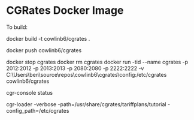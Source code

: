 # CGRates Docker Image

To build:

docker build -t cowlinb6/cgrates .

docker push cowlinb6/cgrates

docker stop cgrates
docker rm cgrates
docker run -tid --name cgrates -p 2012:2012 -p 2013:2013 -p 2080:2080 -p 2222:2222 -v C:\Users\ben\source\repos\cowlinb6\cgrates\config:/etc/cgrates cowlinb6/cgrates

cgr-console status

cgr-loader -verbose -path=/usr/share/cgrates/tariffplans/tutorial -config_path=/etc/cgrates